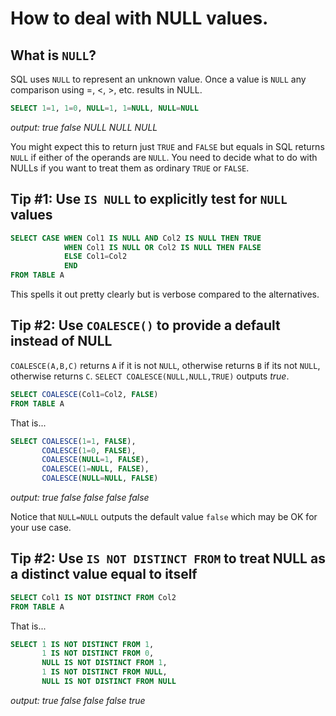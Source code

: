 # How to deal with NULL values.

## What is `NULL`?

SQL uses `NULL` to represent an unknown value. Once a value is `NULL` any comparison using =, &lt;, &gt;, etc. results in NULL. 

```sql
SELECT 1=1, 1=0, NULL=1, 1=NULL, NULL=NULL
```
*output: true	false	NULL	NULL	NULL*

You might expect this to return just `TRUE` and `FALSE` but equals in SQL returns `NULL` if either of the operands are `NULL`.
You need to decide what to do with NULLs if you want to treat them as ordinary `TRUE` or `FALSE`.

## Tip #1: Use `IS NULL` to explicitly test for `NULL` values

```sql
SELECT CASE WHEN Col1 IS NULL AND Col2 IS NULL THEN TRUE
            WHEN Col1 IS NULL OR Col2 IS NULL THEN FALSE
            ELSE Col1=Col2
            END
FROM TABLE A
```
This spells it out pretty clearly but is verbose compared to the alternatives.

## Tip #2: Use `COALESCE()` to provide a default instead of NULL 

`COALESCE(A,B,C)` returns `A` if it is not `NULL`, otherwise returns `B` if its not `NULL`, otherwise returns `C`.
`SELECT COALESCE(NULL,NULL,TRUE)` outputs *true*.

```sql
SELECT COALESCE(Col1=Col2, FALSE)
FROM TABLE A
```

That is...
```sql
SELECT COALESCE(1=1, FALSE),
       COALESCE(1=0, FALSE),
       COALESCE(NULL=1, FALSE),
       COALESCE(1=NULL, FALSE),
       COALESCE(NULL=NULL, FALSE)
```
*output: true	false	false	false	false*

Notice that `NULL=NULL` outputs the default value `false` which may be OK for your use case.

## Tip #2: Use `IS NOT DISTINCT FROM` to treat NULL as a distinct value equal to itself

```sql
SELECT Col1 IS NOT DISTINCT FROM Col2
FROM TABLE A
```

That is...
```sql
SELECT 1 IS NOT DISTINCT FROM 1,
       1 IS NOT DISTINCT FROM 0,
       NULL IS NOT DISTINCT FROM 1,
       1 IS NOT DISTINCT FROM NULL,
       NULL IS NOT DISTINCT FROM NULL
```
*output: true	false	false	false	true*
